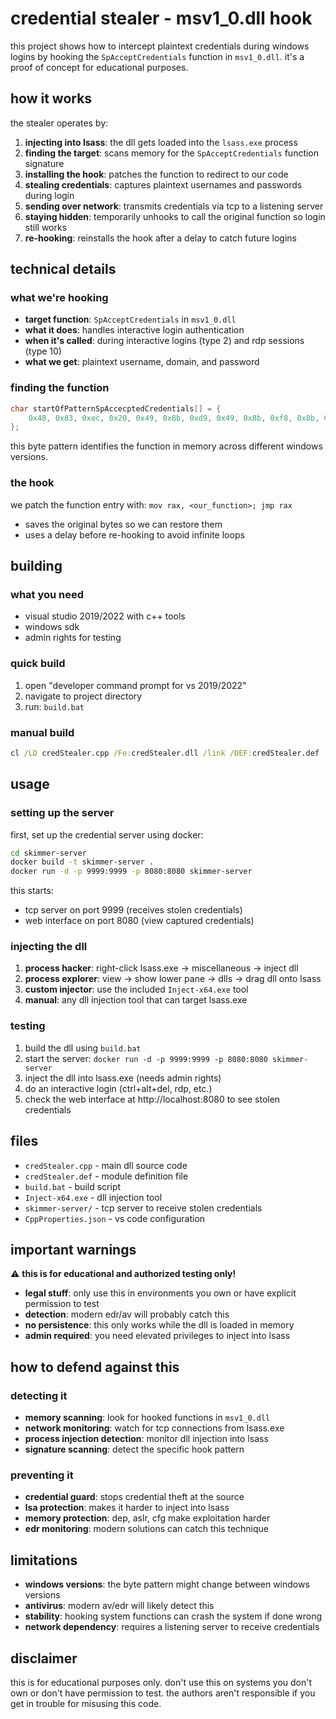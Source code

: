 # credential stealer - msv1_0.dll hook

this project shows how to intercept plaintext credentials during windows logins by hooking the `SpAcceptCredentials` function in `msv1_0.dll`. it's a proof of concept for educational purposes.

## how it works

the stealer operates by:

1. **injecting into lsass**: the dll gets loaded into the `lsass.exe` process
2. **finding the target**: scans memory for the `SpAcceptCredentials` function signature
3. **installing the hook**: patches the function to redirect to our code
4. **stealing credentials**: captures plaintext usernames and passwords during login
5. **sending over network**: transmits credentials via tcp to a listening server
6. **staying hidden**: temporarily unhooks to call the original function so login still works
7. **re-hooking**: reinstalls the hook after a delay to catch future logins

## technical details

### what we're hooking
- **target function**: `SpAcceptCredentials` in `msv1_0.dll`
- **what it does**: handles interactive login authentication 
- **when it's called**: during interactive logins (type 2) and rdp sessions (type 10)
- **what we get**: plaintext username, domain, and password

### finding the function
```cpp
char startOfPatternSpAccecptedCredentials[] = { 
    0x48, 0x83, 0xec, 0x20, 0x49, 0x8b, 0xd9, 0x49, 0x8b, 0xf8, 0x8b, 0xf1, 0x48 
};
```
this byte pattern identifies the function in memory across different windows versions.

### the hook
we patch the function entry with: `mov rax, <our_function>; jmp rax`
- saves the original bytes so we can restore them
- uses a delay before re-hooking to avoid infinite loops

## building

### what you need
- visual studio 2019/2022 with c++ tools
- windows sdk
- admin rights for testing

### quick build
1. open "developer command prompt for vs 2019/2022"
2. navigate to project directory  
3. run: `build.bat`

### manual build
```cmd
cl /LD credStealer.cpp /Fe:credStealer.dll /link /DEF:credStealer.def
```

## usage

### setting up the server
first, set up the credential server using docker:
```bash
cd skimmer-server
docker build -t skimmer-server .
docker run -d -p 9999:9999 -p 8080:8080 skimmer-server
```
this starts:
- tcp server on port 9999 (receives stolen credentials)
- web interface on port 8080 (view captured credentials)

### injecting the dll
1. **process hacker**: right-click lsass.exe → miscellaneous → inject dll
2. **process explorer**: view → show lower pane → dlls → drag dll onto lsass
3. **custom injector**: use the included `Inject-x64.exe` tool
4. **manual**: any dll injection tool that can target lsass.exe

### testing
1. build the dll using `build.bat`
2. start the server: `docker run -d -p 9999:9999 -p 8080:8080 skimmer-server`
3. inject the dll into lsass.exe (needs admin rights)
4. do an interactive login (ctrl+alt+del, rdp, etc.)
5. check the web interface at http://localhost:8080 to see stolen credentials

## files

- `credStealer.cpp` - main dll source code
- `credStealer.def` - module definition file  
- `build.bat` - build script
- `Inject-x64.exe` - dll injection tool
- `skimmer-server/` - tcp server to receive stolen credentials
- `CppProperties.json` - vs code configuration

## important warnings

⚠️ **this is for educational and authorized testing only!**

- **legal stuff**: only use this in environments you own or have explicit permission to test
- **detection**: modern edr/av will probably catch this
- **no persistence**: this only works while the dll is loaded in memory
- **admin required**: you need elevated privileges to inject into lsass

## how to defend against this

### detecting it
- **memory scanning**: look for hooked functions in `msv1_0.dll`
- **network monitoring**: watch for tcp connections from lsass.exe
- **process injection detection**: monitor dll injection into lsass
- **signature scanning**: detect the specific hook pattern

### preventing it
- **credential guard**: stops credential theft at the source
- **lsa protection**: makes it harder to inject into lsass
- **memory protection**: dep, aslr, cfg make exploitation harder
- **edr monitoring**: modern solutions can catch this technique

## limitations

- **windows versions**: the byte pattern might change between windows versions
- **antivirus**: modern av/edr will likely detect this
- **stability**: hooking system functions can crash the system if done wrong
- **network dependency**: requires a listening server to receive credentials

## disclaimer

this is for educational purposes only. don't use this on systems you don't own or don't have permission to test. the authors aren't responsible if you get in trouble for misusing this code. 